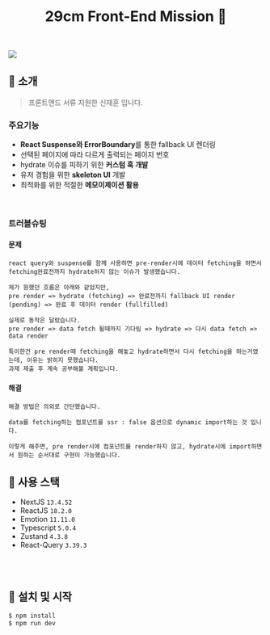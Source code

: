 <h1 align="center">29cm Front-End Mission 👋</h1>

<br>

![](https://pds.joongang.co.kr/svcimg/newsletter/content/202205/03/74e73d6d-adae-47bc-8071-6c2ccace2802.jpg) <br>

## :page_with_curl: 소개

> 프론트엔드 서류 지원한 신재훈 입니다. <br>

### 주요기능

- **React Suspense와 ErrorBoundary**를 통한 fallback UI 렌더링
- 선택된 페이지에 따라 다르게 출력되는 페이지 번호
- hydrate 이슈를 피하기 위한 **커스텀 훅 개발**
- 유저 경험을 위한 **skeleton UI** 개발
- 최적화를 위한 적절한 **메모이제이션 활용**

<br>

### 트러블슈팅

#### 문제

```
react query와 suspense를 함께 사용하면 pre-render시에 데이터 fetching을 하면서 fetching완료전까지 hydrate하지 않는 이슈가 발생했습니다.

제가 원했던 흐름은 아래와 같았지만,
pre render => hydrate (fetching) => 완료전까지 fallback UI render (pending) => 완료 후 데이터 render (fullfilled)

실제로 동작은 달랐습니다.
pre render => data fetch 될때까지 기다림 => hydrate => 다시 data fetch => data render

특이한건 pre render때 fetching을 해놓고 hydrate하면서 다시 fetching을 하는거였는데, 이유는 밝히지 못했습니다.
과제 제출 후 계속 공부해볼 계획입니다.
```

#### 해결

```
해결 방법은 의외로 간단했습니다.

data를 fetching하는 컴포넌트를 ssr : false 옵션으로 dynamic import하는 것 입니다.

이렇게 해주면, pre render시에 컴포넌트를 render하지 않고, hydrate시에 import하면서 원하는 순서대로 구현이 가능했습니다.
```

## :wrench: 사용 스택

- NextJS `13.4.52`
- ReactJS `18.2.0`
- Emotion `11.11.0`
- Typescript `5.0.4`
- Zustand `4.3.8`
- React-Query `3.39.3`

<br>
<br>

## :runner: 설치 및 시작

```bash
$ npm install
$ npm run dev
```
